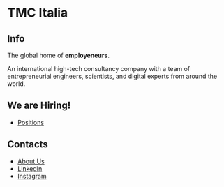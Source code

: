 # TMC Italia

## Info
The global home of **employeneurs**.

An international high-tech consultancy company with a team of entrepreneurial engineers, scientists, and digital experts from around the world.

## We are Hiring!
- [Positions](https://www.linkedin.com/jobs/search/?currentJobId=4010494079&f_C=9189163&geoId=92000000&origin=COMPANY_PAGE_JOBS_CLUSTER_EXPANSION&originToLandingJobPostings=4010494079%2C4010494214)

## Contacts
- [About Us](https://www.themembercompany.com/it/su-di-noi)
- [LinkedIn](https://www.linkedin.com/company/tmc-italia/)
- [Instagram](https://www.instagram.com/tmc_group/)
